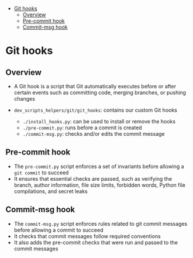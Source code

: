 <!-- toc -->

- [Git hooks](#git-hooks)
  * [Overview](#overview)
  * [Pre-commit hook](#pre-commit-hook)
  * [Commit-msg hook](#commit-msg-hook)

<!-- tocstop -->

# Git hooks

## Overview

- A Git hook is a script that Git automatically executes before or after certain
  events such as committing code, merging branches, or pushing changes

- `dev_scripts_helpers/git/git_hooks`: contains our custom Git hooks
  - `./install_hooks.py`: can be used to install or remove the hooks
  - `./pre-commit.py`: runs before a commit is created
  - `./commit-msg.py`: checks and/or edits the commit message

## Pre-commit hook

- The `pre-commit.py` script enforces a set of invariants before allowing a
  `git commit` to succeed
- It ensures that essential checks are passed, such as verifying the branch,
  author information, file size limits, forbidden words, Python file
  compilations, and secret leaks

## Commit-msg hook

- The `commit-msg.py` script enforces rules related to git commit messages
  before allowing a commit to succeed
- It checks that commit messages follow required conventions
- It also adds the pre-commit checks that were run and passed to the commit
  messages
